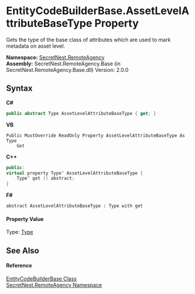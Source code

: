 # EntityCodeBuilderBase.AssetLevelAttributeBaseType Property 
 

Gets the type of the base class of attributes which are used to mark metadata on asset level.

**Namespace:**&nbsp;<a href="N_SecretNest_RemoteAgency">SecretNest.RemoteAgency</a><br />**Assembly:**&nbsp;SecretNest.RemoteAgency.Base (in SecretNest.RemoteAgency.Base.dll) Version: 2.0.0

## Syntax

**C#**<br />
``` C#
public abstract Type AssetLevelAttributeBaseType { get; }
```

**VB**<br />
``` VB
Public MustOverride ReadOnly Property AssetLevelAttributeBaseType As Type
	Get
```

**C++**<br />
``` C++
public:
virtual property Type^ AssetLevelAttributeBaseType {
	Type^ get () abstract;
}
```

**F#**<br />
``` F#
abstract AssetLevelAttributeBaseType : Type with get

```


#### Property Value
Type: <a href="https://docs.microsoft.com/dotnet/api/system.type" target="_blank">Type</a>

## See Also


#### Reference
<a href="T_SecretNest_RemoteAgency_EntityCodeBuilderBase">EntityCodeBuilderBase Class</a><br /><a href="N_SecretNest_RemoteAgency">SecretNest.RemoteAgency Namespace</a><br />